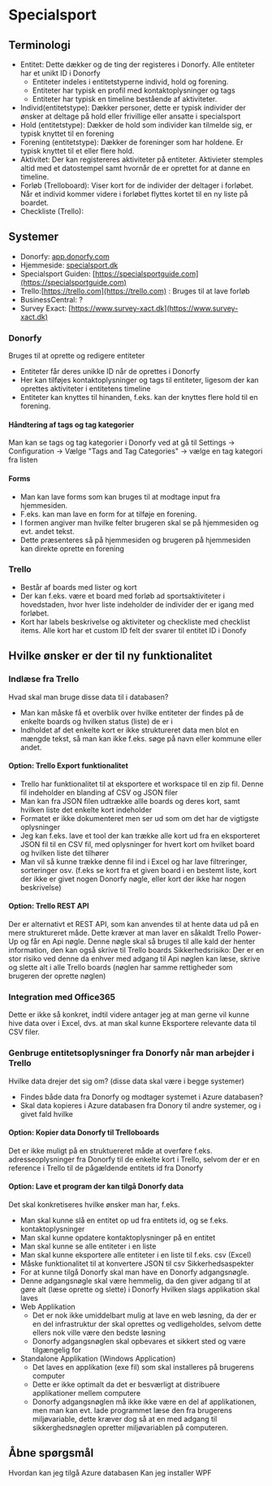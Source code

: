 # Specialsport

## Terminologi
* Entitet: Dette dækker og de ting der registeres i Donorfy. Alle entiteter har et unikt ID i Donorfy
  * Entiteter indeles i entitetstyperne individ, hold og forening.
  * Entiteter har typisk en profil med kontaktoplysninger og tags
  * Entiteter har typisk en timeline bestående af aktiviteter.
* Individ(entitetstype): Dækker personer, dette er typisk individer der ønsker at deltage på hold eller frivillige eller ansatte i specialsport
* Hold (entitetstype): Dækker de hold som individer kan tilmelde sig, er typisk knyttet til en forening
* Forening (entitetstype): Dækker de foreninger som har holdene. Er typisk knyttet til et eller flere hold.
* Aktivitet: Der kan registereres aktiviteter på entiteter. Aktivieter stemples altid med et datostempel samt hvornår de er oprettet for at danne en timeline.
* Forløb (Trelloboard): Viser kort for de individer der deltager i forløbet. Når et individ kommer videre i forløbet flyttes kortet til en ny liste på boardet.
* Checkliste (Trello):

## Systemer
* Donorfy: [app.donorfy.com](https://app.donorfy.com)
* Hjemmeside: [specialsport.dk](https://specialsport.dk)
* Specialsport Guiden: [https://specialsportguide.com](https://specialsportguide.com)
* Trello:[https://trello.com](https://trello.com) : Bruges til at lave forløb
* BusinessCentral: ?
* Survey Exact: [https://www.survey-xact.dk](https://www.survey-xact.dk)

### Donorfy
Bruges til at oprette og redigere entiteter
* Entiteter får deres unikke ID når de oprettes i Donorfy
* Her kan tilføjes kontaktoplysninger og tags til entiteter, ligesom der kan oprettes aktiviteter i entitetens timeline
* Entiteter kan knyttes til hinanden, f.eks. kan der knyttes flere hold til en forening.

#### Håndtering af tags og tag kategorier
Man kan se tags og tag kategorier i Donorfy ved at gå til Settings -> Configuration -> Vælge "Tags and Tag Categories" -> vælge en tag kategori fra listen

#### Forms
* Man kan lave forms som kan bruges til at modtage input fra hjemmesiden.
* F.eks. kan man lave en form for at tilføje en forening. 
* I formen angiver man hvilke felter brugeren skal se på hjemmesiden og evt. andet tekst. 
* Dette præsenteres så på hjemmesiden og brugeren på hjemmesiden kan direkte oprette en forening

### Trello
* Består af boards med lister og kort
* Der kan f.eks. være et board med forløb ad sportsaktiviteter i hovedstaden, hvor hver liste indeholder de individer der er igang med forløbet.
* Kort har labels beskrivelse og aktiviteter og checkliste med checklist items. Alle kort har et custom ID felt der svarer til entitet ID i Donofy




## Hvilke ønsker er der til ny funktionalitet

### Indlæse fra Trello
Hvad skal man bruge disse data til i databasen?
* Man kan måske få et overblik over hvilke entiteter der findes på de enkelte boards og hvilken status (liste) de er i
* Indholdet af det enkelte kort er ikke struktureret data men blot en mængde tekst, så man kan ikke f.eks. søge på navn eller kommune eller andet.
#### Option: Trello Export funktionalitet
* Trello har funktionalitet til at eksportere et workspace til en zip fil. Denne fil indeholder en blanding af CSV og JSON filer
* Man kan fra JSON filen udtrække allle boards og deres kort, samt hvilken liste det enkelte kort indeholder
* Formatet er ikke dokumenteret men ser ud som om det har de vigtigste oplysninger
* Jeg kan f.eks. lave et tool der kan trække alle kort ud fra en eksporteret JSON fil til en CSV fil, med oplysninger for hvert kort om hvilket board og hvilken liste det tilhører
* Man vil så kunne trække denne fil ind i Excel og har lave filtreringer, sorteringer osv. (f.eks se kort fra et given board i en bestemt liste, kort der ikke er givet nogen Donorfy nøgle, eller kort der ikke har nogen beskrivelse)
#### Option: Trello REST API
Der er alternativt et REST API, som kan anvendes til at hente data ud på en mere struktureret måde. Dette kræver at man laver en såkaldt Trello Power-Up og får en Api nøgle.
Denne nøgle skal så bruges til alle kald der henter information, den kan også skrive til Trello boards
Sikkerhedsrisiko: Der er en stor risiko ved denne da enhver med adgang til Api nøglen kan læse, skrive og slette alt i alle Trello boards (nøglen har samme rettigheder som brugeren der oprette nøglen)

### Integration med Office365
Dette er ikke så konkret, indtil videre antager jeg at man gerne vil kunne hive data over i Excel, dvs. at man skal kunne Eksportere relevante data til CSV filer.

### Genbruge entitetsoplysninger fra Donorfy når man arbejder i Trello
Hvilke data drejer det sig om? (disse data skal være i begge systemer)
* Findes både data fra Donorfy og modtager systemet i Azure databasen?
* Skal data kopieres i Azure databasen fra Donory til andre systemer, og i givet fald hvilke

#### Option: Kopier data Donorfy til Trelloboards
Det er ikke muligt på en struktuereret måde at overføre f.eks. adresseoplysninger fra Donorfy til de enkelte kort i Trello, selvom der er en reference i Trello til de pågældende entitets id fra Donorfy

#### Option: Lave et program der kan tilgå Donorfy data
Det skal konkretiseres hvilke ønsker man har, f.eks.
* Man skal kunne slå en entitet op ud fra entitets id, og se f.eks. kontaktoplysninger
* Man skal kunne opdatere kontaktoplysninger på en entitet
* Man skal kunne se alle entiteter i en liste
* Man skal kunne eksportere alle entiteter i en liste til f.eks. csv (Excel)
* Måske funktionalitet til at konvertere JSON til csv
Sikkerhedsaspekter
* For at kunne tilgå Donorfy skal man have en Donorfy adgangsnøgle.
* Denne adgangsnøgle skal være hemmelig, da den giver adgang til at gøre alt (læse oprette og slette) i Donorfy
Hvilken slags applikation skal laves
* Web Applikation
  * Det er nok ikke umiddelbart mulig at lave en web løsning, da der er en del infrastruktur der skal oprettes og vedligeholdes, selvom dette ellers nok ville være den bedste løsning
  * Donorfy adgangsnøglen skal opbevares et sikkert sted og være tilgængelig for 
* Standalone Applikation (Windows Application)
  * Det laves en applikation (exe fil) som skal installeres på brugerens computer
  * Dette er ikke optimalt da det er besværligt at distribuere applikationer mellem computere
  * Donorfy adgangsnøglen må ikke ikke være en del af applikationen, men man kan evt. lade programmet læse den fra brugerens miljøvariable, dette kræver dog så at en med adgang til sikkerghedsnøglen opretter miljøvariablen på computeren.

## Åbne spørgsmål
Hvordan kan jeg tilgå Azure databasen
Kan jeg installer WPF


